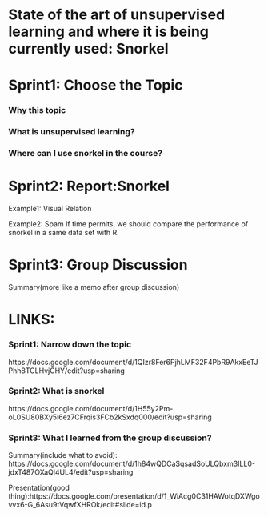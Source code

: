 State of the art of unsupervised learning and where it is being currently used: Snorkel
=======
Sprint1: Choose the Topic
=======
### Why this topic
### What is unsupervised learning? 
### Where can I use snorkel in the course?

Sprint2: Report:Snorkel
======

<p>Example1: Visual Relation
<p>Example2: Spam
If time permits, we should compare the performance of snorkel in a same data set with R.

Sprint3: Group Discussion
======================================
<p>Summary(more like a memo after group discussion)

  
LINKS:
=============
### Sprint1: Narrow down the topic
<p>https://docs.google.com/document/d/1QIzr8Fer6PjhLMF32F4PbR9AkxEeTJPhh8TCLHvjCHY/edit?usp=sharing <p>
  
### Sprint2: What is snorkel
<p>https://docs.google.com/document/d/1H55y2Pm-oL0SU80BXy5i6ez7CFrqis3FCb2kSxdq000/edit?usp=sharing <p>
  
### Sprint3: What I learned from the group discussion?
<p> Summary(include what to avoid): https://docs.google.com/document/d/1h84wQDCaSqsadSoULQbxm3ILL0-jdxT487OXaQl4UL4/edit?usp=sharing <p>
<p> Presentation(good thing):https://docs.google.com/presentation/d/1_WiAcg0C31HAWotqDXWgovvx6-G_6Asu9tVqwfXHROk/edit#slide=id.p <p>
